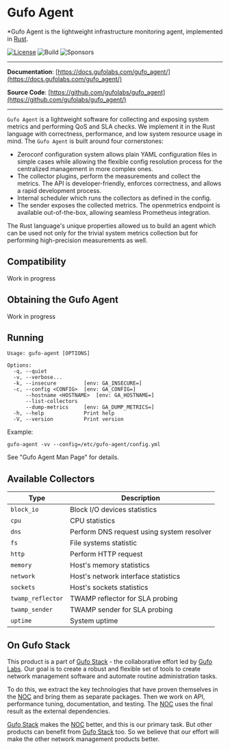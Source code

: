 # Gufo Agent

*Gufo Agent is the lightweight infrastructure monitoring agent, implemented in [Rust][Rust].

[![License](https://img.shields.io/badge/License-BSD_3--Clause-blue.svg)](https://opensource.org/licenses/BSD-3-Clause)
![Build](https://img.shields.io/github/actions/workflow/status/gufolabs/gufo_agent/tests.yml?branch=master)
![Sponsors](https://img.shields.io/github/sponsors/gufolabs)

---

**Documentation**: [https://docs.gufolabs.com/gufo_agent/](https://docs.gufolabs.com/gufo_agent/)

**Source Code**: [https://github.com/gufolabs/gufo_agent](https://github.com/gufolabs/gufo_agent/)

---

`Gufo Agent` is a lightweight software for collecting and exposing system metrics 
and performing QoS and SLA checks. We implement it in the Rust language with correctness,
performance, and low system resource usage in mind.
The `Gufo Agent` is built around four cornerstones:

* Zeroconf configuration system allows plain YAML configuration files
  in simple cases while allowing the flexible config resolution process 
  for the centralized management in more complex ones.
* The collector plugins, perform the measurements and collect the metrics.
  The API is developer-friendly, enforces correctness, and allows a rapid development process.
* Internal scheduler which runs the collectors as defined in the config.
* The sender exposes the collected metrics. The openmetrics endpoint is available out-of-the-box,
  allowing seamless Prometheus integration.

The Rust language's unique properties allowed us to build an agent which can be used 
not only for the trivial system metrics collection but for performing high-precision measurements
as well.

## Compatibility

Work in progress

## Obtaining the Gufo Agent

Work in progress

## Running

```
Usage: gufo-agent [OPTIONS]

Options:
  -q, --quiet            
  -v, --verbose...       
  -k, --insecure         [env: GA_INSECURE=]
  -c, --config <CONFIG>  [env: GA_CONFIG=]
      --hostname <HOSTNAME>  [env: GA_HOSTNAME=]  
      --list-collectors  
      --dump-metrics     [env: GA_DUMP_METRICS=]
  -h, --help             Print help
  -V, --version          Print version
```

Example:

```
gufo-agent -vv --config=/etc/gufo-agent/config.yml
```

See "Gufo Agent Man Page" for details.

## Available Collectors

| Type              | Description                               |
| ----------------- | ----------------------------------------- |
| `block_io`        | Block I/O devices statistics              |
| `cpu`             | CPU statistics                            |
| `dns`             | Perform DNS request using system resolver |
| `fs`              | File systems statistic                    |
| `http`            | Perform HTTP request                      |
| `memory`          | Host's memory statistics                  |
| `network`         | Host's network interface statistics       |
| `sockets`         | Host's sockets statistics                 |
| `twamp_reflector` | TWAMP reflector for SLA probing           |
| `twamp_sender`    | TWAMP sender for SLA probing              |
| `uptime`          | System uptime                             |

## On Gufo Stack

This product is a part of [Gufo Stack][Gufo Stack] - the collaborative effort 
led by [Gufo Labs][Gufo Labs]. Our goal is to create a robust and flexible 
set of tools to create network management software and automate 
routine administration tasks.

To do this, we extract the key technologies that have proven themselves 
in the [NOC][NOC] and bring them as separate packages. Then we work on API,
performance tuning, documentation, and testing. The [NOC][NOC] uses the final result
as the external dependencies.

[Gufo Stack][Gufo Stack] makes the [NOC][NOC] better, and this is our primary task. But other products
can benefit from [Gufo Stack][Gufo Stack] too. So we believe that our effort will make 
the other network management products better.

[Gufo Labs]: https://gufolabs.com/
[Gufo Stack]: https://gufolabs.com/products/gufo-stack/
[NOC]: https://getnoc.com/
[Rust]: https://rust-lang.org/
